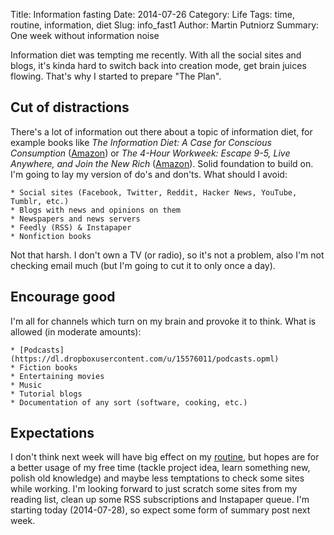 Title: Information fasting
Date: 2014-07-26
Category: Life
Tags: time, routine, information, diet
Slug: info_fast1
Author: Martin Putniorz
Summary: One week without information noise

Information diet was tempting me recently. With all the social sites and blogs, it's kinda hard to switch back into creation mode, get brain juices flowing. That's why I started to prepare "The Plan".

## Cut of distractions

There's a lot of information out there about a topic of information diet, for example books like *The Information Diet: A Case for Conscious Consumption* ([Amazon](http://www.amazon.com/gp/product/1449304680/ref=as_li_tl?ie=UTF8&camp=1789&creative=390957&creativeASIN=1449304680&linkCode=as2&tag=bysputnikus-20&linkId=BCAW25KTBPEOZ7WV)) or *The 4-Hour Workweek: Escape 9-5, Live Anywhere, and Join the New Rich* ([Amazon](http://www.amazon.com/gp/product/0307465357/ref=as_li_tl?ie=UTF8&camp=1789&creative=390957&creativeASIN=0307465357&linkCode=as2&tag=bysputnikus-20&linkId=43BTGK2TAIY43NIY)). Solid foundation to build on. I'm going to lay my version of do's and don'ts. What should I avoid:

    * Social sites (Facebook, Twitter, Reddit, Hacker News, YouTube, Tumblr, etc.)
    * Blogs with news and opinions on them
    * Newspapers and news servers
    * Feedly (RSS) & Instapaper
    * Nonfiction books

Not that harsh. I don't own a TV (or radio), so it's not a problem, also I'm not checking email much (but I'm going to cut it to only once a day). 

## Encourage good

I'm all for channels which turn on my brain and provoke it to think. What is allowed (in moderate amounts):

    * [Podcasts](https://dl.dropboxusercontent.com/u/15576011/podcasts.opml)
    * Fiction books
    * Entertaining movies
    * Music
    * Tutorial blogs
    * Documentation of any sort (software, cooking, etc.)

## Expectations

I don't think next week will have big effect on my [routine]({filename}/daily_routine.md), but hopes are for a better usage of my free time (tackle project idea, learn something new, polish old knowledge) and maybe less temptations to check some sites while working. I'm looking forward to just scratch some sites from my reading list, clean up some RSS subscriptions and Instapaper queue. I'm starting today (2014-07-28), so expect some form of summary post next week.